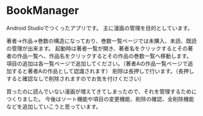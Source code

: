 # BookManager

Android Studioでつくったアプリです。
主に漫画の管理を目的としています。

著者->作品->巻数の構造になっており、巻数一覧ページでは未購入、未読、既読の管理が出来ます。
起動時は著者一覧が開き、著者名をクリックするとその著者の作品一覧へ、作品名をクリックするとその作品の巻数一覧へ移動します。
項目の追加は各一覧ページで追加してください。（著者Aの作品一覧ページで追加すると著者Aの作品として認識されます）
削除は長押しで行います。（長押しすると確認なしで削除されますのでお気を付けください）

買ったのに読んでいない漫画が増えてきてしまったので、それを管理するためにつくりました。
今後はソート機能や項目の変更機能、削除の確認、全削除機能などを追加していこうと思っています。
